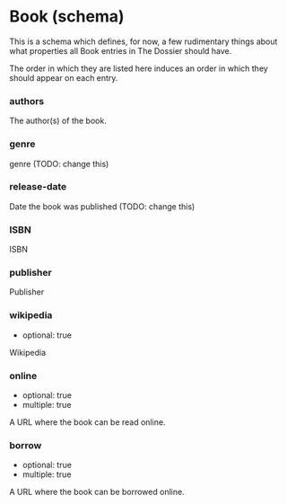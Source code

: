 Book (schema)
=============

This is a schema which defines, for now, a few rudimentary things about
what properties all Book entries in The Dossier should have.

The order in which they are listed here induces an order in which they
should appear on each entry.

### authors

The author(s) of the book.

### genre

genre (TODO: change this)

### release-date

Date the book was published (TODO: change this)

### ISBN

ISBN

### publisher

Publisher

### wikipedia

*   optional: true

Wikipedia

### online

*   optional: true
*   multiple: true

A URL where the book can be read online.

### borrow

*   optional: true
*   multiple: true

A URL where the book can be borrowed online.
